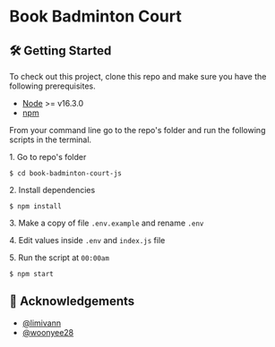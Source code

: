 # Book Badminton Court

## 🛠 Getting Started

To check out this project, clone this repo and make sure you have the following prerequisites.

- [Node](https://nodejs.org/en/download/) >= v16.3.0
- [npm](https://nodejs.org/en/download/package-manager/)

From your command line go to the repo's folder and run the following scripts in the terminal.

1\. Go to repo's folder

```terminal
$ cd book-badminton-court-js
```

2\. Install dependencies

```terminal
$ npm install
```

3\. Make a copy of file `.env.example` and rename `.env`

4\. Edit values inside `.env` and `index.js` file

5\. Run the script at `00:00am`

```terminal
$ npm start
```

## 🥂 Acknowledgements

- [@limivann](https://github.com/limivann)
- [@woonyee28](https://github.com/woonyee28)
